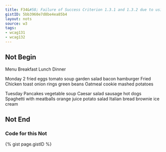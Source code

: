 ```yaml
---
title: F34&#58; Failure of Success Criterion 1.3.1 and 1.3.2 due to using white space characters to format tables in plain text content
gistID: 5bb3960e7d8be4ea85b4
layout: nots
source: w3
tags:
- wcag131
- wcag132
---
```


<h2 aria-describedby="{{ page.gistID }}">Not Begin</h2>
<div class="rendered-not">
Menu
         Breakfast        Lunch           Dinner

Monday   2 fried eggs    tomato soup     garden salad
         bacon           hamburger       Fried Chicken
         toast           onion rings     green beans
                         Oatmeal cookie  mashed potatoes

Tuesday   Pancakes       vegetable soup  Caesar salad
          sausage        hot dogs        Spaghetti with meatballs
          orange juice   potato salad    Italian bread
                         brownie         ice cream
</div> <!-- rendered-not -->

<h2 aria-describedby="{{ page.gistID }}">Not End</h2>

<h3 aria-describedby="{{ page.gistID }}">Code for this Not</h3>
{% gist page.gistID %}
